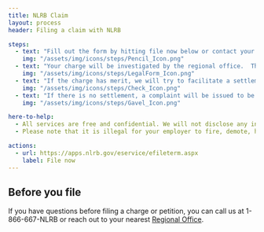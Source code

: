 ```yaml
---
title: NLRB Claim
layout: process
header: Filing a claim with NLRB

steps:
  - text: "Fill out the form by hitting file now below or contact your regional office within 6 months of the perceived offense."
    img: "/assets/img/icons/steps/Pencil_Icon.png"
  - text: "Your charge will be investigated by the regional office.  The average time is 7-12 weeks."
    img: "/assets/img/icons/steps/LegalForm_Icon.png"
  - text: "If the charge has merit, we will try to facilitate a settlement."
    img: "/assets/img/icons/steps/Check_Icon.png"
  - text: "If there is no settlement, a complaint will be issued to be heard by an Administrative Law Judge.  The NLRB will represent the charging party."
    img: "/assets/img/icons/steps/Gavel_Icon.png"

here-to-help:
  - All services are free and confidential. We will not disclose any information to your employer unless you decide to file a formal complaint.
  - Please note that it is illegal for your employer to fire, demote, harass, or otherwise retaliate against you for filing a complaint with the NLRB.

actions:
  - url: https://apps.nlrb.gov/eservice/efileterm.aspx
    label: File now
---
```


## Before you file
If you have questions before filing a charge or petition, you can call us at 1-866-667-NLRB or reach out to your nearest [Regional Office](https://www.nlrb.gov/who-we-are/regional-offices).
